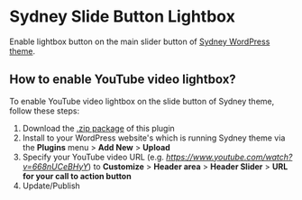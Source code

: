 # Sydney Slide Button Lightbox
Enable lightbox button on the main slider button of [Sydney WordPress theme](https://athemes.com/theme/sydney/).


## How to enable YouTube video lightbox? 

To enable YouTube video lightbox on the slide button of Sydney theme, follow these steps: 

1. Download the [.zip package](https://github.com/kharissulistiyo/sydney-slide-button-lightbox/archive/main.zip) of this plugin
2. Install to your WordPress website's which is running Sydney theme via the **Plugins** menu > **Add New** > **Upload**
3. Specify your YouTube video URL (e.g. *https://www.youtube.com/watch?v=668nUCeBHyY*) to **Customize** > **Header area** > **Header Slider** > **URL for your call to action button** 
4. Update/Publish
